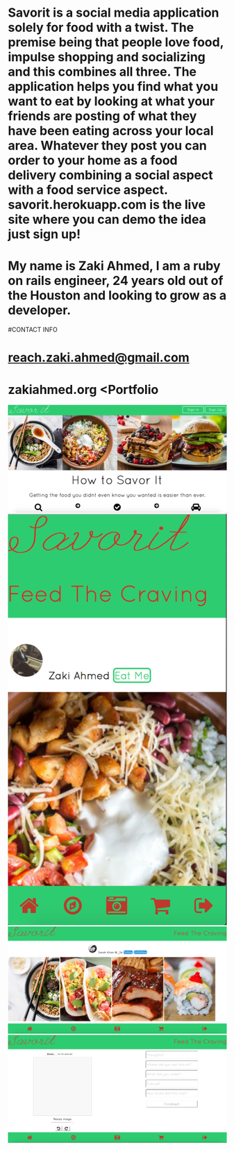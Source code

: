 # Savorit is a social media application solely for food with a twist. The premise being that people love food, impulse shopping and socializing and this combines all three. The application helps you find what you want to eat by looking at what your friends are posting of what they have been eating across your local area. Whatever they post you can order to your home as a food delivery combining a social aspect with a food service aspect. savorit.herokuapp.com is the live site where you can demo the idea just sign up!

# My name is Zaki Ahmed, I am a ruby on rails engineer, 24 years old out of the Houston and looking to grow as a developer.

#CONTACT INFO
# reach.zaki.ahmed@gmail.com
# zakiahmed.org <Portfolio

![alt text](app/assets/images/SISC1.png "Home Page")
![alt text](app/assets/images/SISC2.png "Home Page")
![alt text](app/assets/images/SISC3.png "Home Page")
![alt text](app/assets/images/SISC4.png "Home Page")
